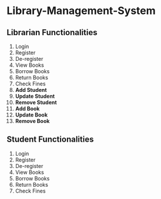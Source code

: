 # Library-Management-System

## Librarian Functionalities
1. Login
2. Register
3. De-register
4. View Books
5. Borrow Books
6. Return Books
7. Check Fines
8. **Add Student**
9. **Update Student**
10. **Remove Student**
11. **Add Book**
12. **Update Book**
13. **Remove Book**


## Student Functionalities
1. Login
2. Register
3. De-register
4. View Books
5. Borrow Books
6. Return Books
7. Check Fines